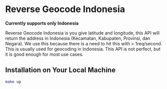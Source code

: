 # Reverse Geocode Indonesia

**Currently supports only Indonesia**

Reverse Geocode Indonesia is you give latitude and longitude, this API will return the address in Indonesia (Kecamatan, Kabupaten, Provinsi, dan Negara). We use this because there is a need to hit this  with > 1req/second. This is usually used for geocoding in Indonesia. This API is not perfect, but it is good enough for most use cases.

## Installation on Your Local Machine

```bash
make up
```
